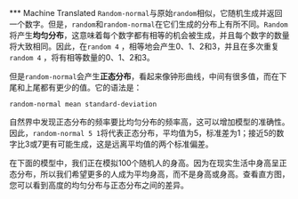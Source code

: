 ﻿*** Machine Translated
`Random-normal`与原始`random`相似，它随机生成并返回一个数字。但是，`random`和`random-normal`在它们生成的分布上有所不同。`Random`将产生**均匀分布**，这意味着每个数字都有相等的机会被生成，并且每个数字的数量将大致相同。因此，在`random 4` ，相等地会产生0、1、2和3，并且在多次重复`random 4` ，将有相等数量的0、1、2和3。

但是`random-normal`会产生**正态分布**，看起来像钟形曲线，中间有很多值，而在下尾和上尾都有更少的值。它的语法是：

`random-normal mean standard-deviation`

自然界中发现正态分布的频率要比均匀分布的频率高，这可以增加模型的准确性。因此，`random-normal 5 1`将代表正态分布，平均值为5，标准差为1；接近5的数字比3或7更有可能生成，这是远离平均值的两个标准偏差。

在下面的模型中，我们正在模拟100个随机人的身高。因为在现实生活中身高呈正态分布，所以我们希望更多的人成为平均身高，而不是身高或身高。查看直方图，您可以看到高度的均匀分布与正态分布之间的差异。